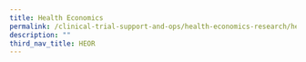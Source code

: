 ```yaml
---
title: Health Economics
permalink: /clinical-trial-support-and-ops/health-economics-research/health-economics/
description: ""
third_nav_title: HEOR
---
```

